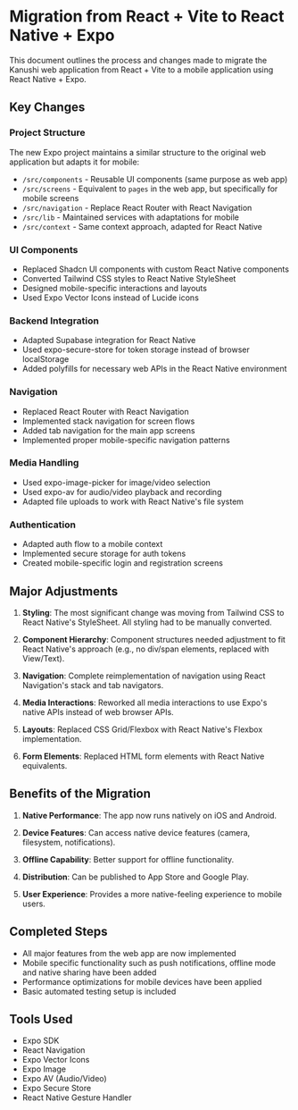# Migration from React + Vite to React Native + Expo

This document outlines the process and changes made to migrate the Kanushi web application from React + Vite to a mobile application using React Native + Expo.

## Key Changes

### Project Structure

The new Expo project maintains a similar structure to the original web application but adapts it for mobile:

- `/src/components` - Reusable UI components (same purpose as web app)
- `/src/screens` - Equivalent to `pages` in the web app, but specifically for mobile screens
- `/src/navigation` - Replace React Router with React Navigation
- `/src/lib` - Maintained services with adaptations for mobile
- `/src/context` - Same context approach, adapted for React Native

### UI Components

- Replaced Shadcn UI components with custom React Native components
- Converted Tailwind CSS styles to React Native StyleSheet
- Designed mobile-specific interactions and layouts
- Used Expo Vector Icons instead of Lucide icons

### Backend Integration

- Adapted Supabase integration for React Native
- Used expo-secure-store for token storage instead of browser localStorage
- Added polyfills for necessary web APIs in the React Native environment

### Navigation

- Replaced React Router with React Navigation
- Implemented stack navigation for screen flows
- Added tab navigation for the main app screens
- Implemented proper mobile-specific navigation patterns

### Media Handling

- Used expo-image-picker for image/video selection
- Used expo-av for audio/video playback and recording
- Adapted file uploads to work with React Native's file system

### Authentication

- Adapted auth flow to a mobile context
- Implemented secure storage for auth tokens
- Created mobile-specific login and registration screens

## Major Adjustments

1. **Styling**: The most significant change was moving from Tailwind CSS to React Native's StyleSheet. All styling had to be manually converted.

2. **Component Hierarchy**: Component structures needed adjustment to fit React Native's approach (e.g., no div/span elements, replaced with View/Text).

3. **Navigation**: Complete reimplementation of navigation using React Navigation's stack and tab navigators.

4. **Media Interactions**: Reworked all media interactions to use Expo's native APIs instead of web browser APIs.

5. **Layouts**: Replaced CSS Grid/Flexbox with React Native's Flexbox implementation.

6. **Form Elements**: Replaced HTML form elements with React Native equivalents.

## Benefits of the Migration

1. **Native Performance**: The app now runs natively on iOS and Android.

2. **Device Features**: Can access native device features (camera, filesystem, notifications).

3. **Offline Capability**: Better support for offline functionality.

4. **Distribution**: Can be published to App Store and Google Play.

5. **User Experience**: Provides a more native-feeling experience to mobile users.

## Completed Steps

- All major features from the web app are now implemented
- Mobile specific functionality such as push notifications, offline mode and
  native sharing have been added
- Performance optimizations for mobile devices have been applied
- Basic automated testing setup is included

## Tools Used

- Expo SDK
- React Navigation
- Expo Vector Icons
- Expo Image
- Expo AV (Audio/Video)
- Expo Secure Store
- React Native Gesture Handler
